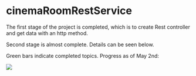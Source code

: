 # cinemaRoomRestService

The first stage of the project is completed, which is to create Rest controller and get data with an http method.

Second stage is almost complete. Details can be seen below.

Green bars indicate completed topics. Progress as of May 2nd:

<img src="https://github.com/khvci/cinemaRoomRestService/blob/master/Screenshot%202022-05-02%20at%2022-44-46%20JetBrains%20Academy%20%E2%80%94%20Learn%20programming%20by%20building%20your%20own%20apps.png" style="max-width: 100%;">

